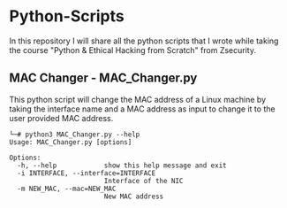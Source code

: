 # Python-Scripts
In this repository I will share all the python scripts that I wrote while taking the course "Python & Ethical Hacking from Scratch" from Zsecurity.

## MAC Changer - MAC_Changer.py
This python script will change the MAC address of a Linux machine by taking the interface name and a MAC address as input to change it to the user provided MAC address.
```
└─# python3 MAC_Changer.py --help                      
Usage: MAC_Changer.py [options]

Options:
  -h, --help            show this help message and exit
  -i INTERFACE, --interface=INTERFACE
                        Interface of the NIC
  -m NEW_MAC, --mac=NEW_MAC
                        New MAC address
```
